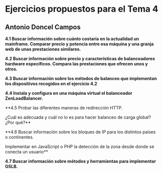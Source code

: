 Ejercicios propuestos para el Tema 4
====================================
Antonio Doncel Campos
------------------------------------

**4.1 Buscar información sobre cuánto costaría en la actualidad un mainframe. Comparar precio y potencia entre esa máquina y una granja web de unas prestaciones similares.**

**4.2 Buscar información sobre precio y características de balanceadores hardware específicos. Compara las prestaciones que ofrecen unos y otros.**

**4.3 Buscar información sobre los métodos de balanceo que implementan los dispositivos recogidos en el ejercicio 4.2**

**4.4 Instala y configura en una máquina virtual el balanceador ZenLoadBalancer.**

**4.5 Probar las diferentes maneras de redirección HTTP.

¿Cuál es adecuada y cuál no lo es para hacer balanceo de carga global? ¿Por qué?**

**4.6 Buscar información sobre los bloques de IP para los distintos países o continentes.

Implementar en JavaScript o PHP la detección de la zona desde donde se conecta un usuario**

**4.7 Buscar información sobre métodos y herramientas para implementar GSLB.**